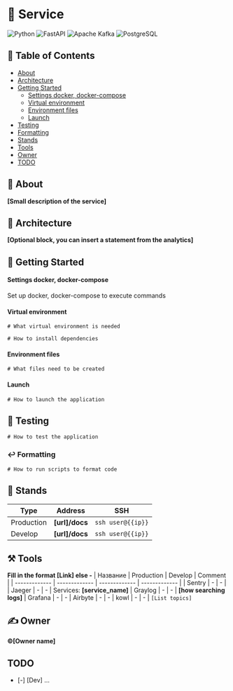 # 🧁 Service
![Python](https://img.shields.io/badge/Python-3776AB?style=for-the-badge&logo=python&logoColor=white) ![FastAPI](https://img.shields.io/badge/FastAPI-005571?style=for-the-badge&logo=fastapi) ![Apache Kafka](https://img.shields.io/badge/Apache%20Kafka-000?style=for-the-badge&logo=apachekafka) ![PostgreSQL](https://img.shields.io/badge/PostgreSQL-316192?style=for-the-badge&logo=postgresql&logoColor=white)

## 📝 Table of Contents
- [About](#thinking-about)
- [Architecture](#hamburger-architecture)
- [Getting Started](#rocket-getting-started)
    -  [Settings docker, docker-compose](#settings-docker-docker-compose)
    -  [Virtual environment](#virtual-environment)
    -  [Environment files](#environment-files)
    -  [Launch](#launch)
- [Testing](#robot-testing)
- [Formatting](#leftwards_arrow_with_hook-formatting)
- [Stands](#key-stands)
- [Tools](#hammer_and_pick-tools)
- [Owner](#writing_hand-owner)
- [TODO](#todo)

## :thinking: About
**[Small description of the service]**

## :hamburger: Architecture
**[Optional block, you can insert a statement from the analytics]**

## :rocket: Getting Started

#### Settings docker, docker-compose
Set up docker, docker-compose to execute commands

#### Virtual environment
```
# What virtual environment is needed

# How to install dependencies
```

#### Environment files
```
# What files need to be created
```

#### Launch
```
# How to launch the application
```

## :robot: Testing
```
# How to test the application
```

### :leftwards_arrow_with_hook: Formatting
```
# How to run scripts to format code
```

## :key: Stands
| Type | Address | SSH |
| ------------- | ------------- | ------------- |
| Production | **[url]/docs** | ```ssh user@{{ip}}``` |
| Develop | **[url]/docs** | ```ssh user@{{ip}}``` |


## :hammer_and_pick: Tools
**Fill in the format [Link] else -**
| Название  | Production | Develop | Comment |
| ------------- | ------------- | ------------- | ------------- |
| Sentry  | - | - |
| Jaeger  | -  | - | Services: **[service_name]**
| Graylog | - | - | **[how searching logs]**
| Grafana | - | -
| Airbyte | - | -
| kowl | - | - | ```[List topics]```

## :writing_hand: Owner
**&#169;[Owner name]**

## TODO
- [-] [Dev] ...